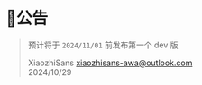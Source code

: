 # 📰公告
> 预计将于 `2024/11/01` 前发布第一个 dev 版
> 
> XiaozhiSans <xiaozhisans-awa@outlook.com> <br />
> 2024/10/29
